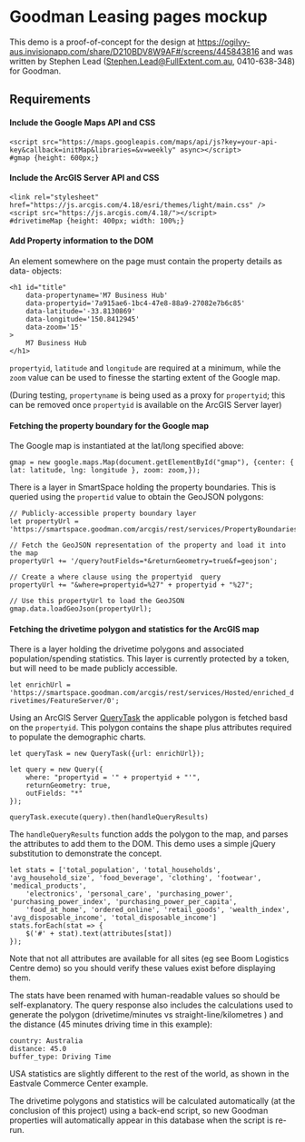# Goodman Leasing pages mockup

This demo is a proof-of-concept for the design at https://ogilvy-aus.invisionapp.com/share/D210BDV8W9AF#/screens/445843816 and was written by Stephen Lead (Stephen.Lead@FullExtent.com.au, 0410-638-348) for Goodman.

## Requirements

#### Include the Google Maps API and CSS

```
<script src="https://maps.googleapis.com/maps/api/js?key=your-api-key&callback=initMap&libraries=&v=weekly" async></script>
#gmap {height: 600px;}
```

#### Include the ArcGIS Server API and CSS

```
<link rel="stylesheet" href="https://js.arcgis.com/4.18/esri/themes/light/main.css" />
<script src="https://js.arcgis.com/4.18/"></script>
#drivetimeMap {height: 400px; width: 100%;}
```

#### Add Property information to the DOM

An element somewhere on the page must contain the property details as data- objects:

```
<h1 id="title"
    data-propertyname='M7 Business Hub'
    data-propertyid='7a915ae6-1bc4-47e8-88a9-27082e7b6c85'
    data-latitude='-33.8130869'
    data-longitude='150.8412945'
    data-zoom='15'
>
    M7 Business Hub
</h1>
```

`propertyid`, `latitude` and `longitude` are required at a minimum, while the `zoom` value can be used to finesse the starting extent of the Google map.

(During testing, `propertyname` is being used as a proxy for `propertyid`; this can be removed once `propertyid` is available on the ArcGIS Server layer)

#### Fetching the property boundary for the Google map

The Google map is instantiated at the lat/long specified above:

`gmap = new google.maps.Map(document.getElementById("gmap"), {center: { lat: latitude, lng: longitude }, zoom: zoom,});`

There is a layer in SmartSpace holding the property boundaries. This is queried using the `propertid` value to obtain the GeoJSON polygons:

```
// Publicly-accessible property boundary layer
let propertyUrl = 'https://smartspace.goodman.com/arcgis/rest/services/PropertyBoundariesTemplate/FeatureServer/0';

// Fetch the GeoJSON representation of the property and load it into the map
propertyUrl += '/query?outFields=*&returnGeometry=true&f=geojson';

// Create a where clause using the propertyid  query 
propertyUrl += "&where=propertyid=%27" + propertyid + "%27";

// Use this propertyUrl to load the GeoJSON
gmap.data.loadGeoJson(propertyUrl);

```

#### Fetching the drivetime polygon and statistics for the ArcGIS map

There is a layer holding the drivetime polygons and associated population/spending statistics. This layer is currently protected by a token, but will need to be made publicly accessible.

`let enrichUrl = 'https://smartspace.goodman.com/arcgis/rest/services/Hosted/enriched_drivetimes/FeatureServer/0';`

Using an ArcGIS Server [QueryTask](https://developers.arcgis.com/javascript/latest/api-reference/esri-tasks-QueryTask.html) the applicable polygon is fetched basd on the `propertyid`. This polygon contains the shape plus attributes required to populate the demographic charts.

```
let queryTask = new QueryTask({url: enrichUrl});

let query = new Query({
    where: "propertyid = '" + propertyid + "'",
    returnGeometry: true,
    outFields: "*"
});

queryTask.execute(query).then(handleQueryResults)
```

The `handleQueryResults` function adds the polygon to the map, and parses the attributes to add them to the DOM. This demo uses a simple jQuery substitution to demonstrate the concept.

```
let stats = ['total_population', 'total_households', 'avg_household_size', 'food_beverage', 'clothing', 'footwear', 'medical_products', 
    'electronics', 'personal_care', 'purchasing_power', 'purchasing_power_index', 'purchasing_power_per_capita',
    'food_at_home', 'ordered_online', 'retail_goods', 'wealth_index', 'avg_disposable_income', 'total_disposable_income']
stats.forEach(stat => {
    $('#' + stat).text(attributes[stat])
});
````

Note that not all attributes are available for all sites (eg see Boom Logistics Centre demo) so you should verify these values exist before displaying them.

The stats have been renamed with human-readable values so should be self-explanatory. The query response also includes the calculations used to generate the polygon (drivetime/minutes vs straight-line/kilometres ) and the distance (45 minutes driving time in this example):

```
country: Australia
distance: 45.0
buffer_type: Driving Time
```

USA statistics are slightly different to the rest of the world, as shown in the Eastvale Commerce Center example.

The drivetime polygons and statistics will be calculated automatically (at the conclusion of this project) using a back-end script, so new Goodman properties will automatically appear in this database when the script is re-run.